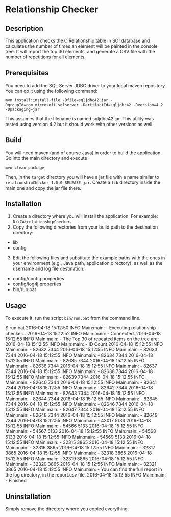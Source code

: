 # Relationship Checker

## Description
This application checks the CIRelationship table in SOI database and calculates the number of times an element will be
painted in the console tree. It will report the top 30 elements, and generate a CSV file with the number of 
repetitions for all elements.

## Prerequisites
You need to add the SQL Server JDBC driver to your local maven repository. You can do it using the following command:
```
mvn install:install-file -Dfile=sqljdbc42.jar -DgroupId=com.microsoft.sqlserver -DartifactId=sqljdbc42 -Dversion=4.2 -Dpackaging=jar
```

This assumes that the filename is named sqljdbc42.jar. This utility was tested using version 4.2 but 
it should work with other versions as well.

## Build

You will need maven (and of course Java) in order to build the application. Go into the main directory and execute 
```
mvn clean package
```
Then, in the `target` directory you will have a jar file with a name similar to `relationshipChecker-1.0.0-RELEASE.jar`. Create a `lib`
directory inside the main one and copy the jar file there.

## Installation

1. Create a directory where you will install the application. For example: `D:\CA\relationshipChecker`.
2. Copy the following directories from your build path to the destination directory:
  * lib
  * config

3. Edit the following files and substitute the example paths with the ones in your environment (e.g., Java path, 
application directory), as well as the username and log file destination.
  * config/config.properties
  * config/log4j.properties
  * bin/run.bat
  
## Usage

To execute it, run the script `bin/run.bat` from the command line.

$ run.bat
2016-04-18 15:12:50 INFO  Main:main: - Executing relationship checker...
2016-04-18 15:12:52 INFO  Main:main: - Connected.
2016-04-18 15:12:55 INFO  Main:main: - The Top 30 of repeated items on the tree are:
2016-04-18 15:12:55 INFO  Main:main: -  ID      Count
2016-04-18 15:12:55 INFO  Main:main: -  82632   7344
2016-04-18 15:12:55 INFO  Main:main: -  82633   7344
2016-04-18 15:12:55 INFO  Main:main: -  82634   7344
2016-04-18 15:12:55 INFO  Main:main: -  82635   7344
2016-04-18 15:12:55 INFO  Main:main: -  82636   7344
2016-04-18 15:12:55 INFO  Main:main: -  82637   7344
2016-04-18 15:12:55 INFO  Main:main: -  82638   7344
2016-04-18 15:12:55 INFO  Main:main: -  82639   7344
2016-04-18 15:12:55 INFO  Main:main: -  82640   7344
2016-04-18 15:12:55 INFO  Main:main: -  82641   7344
2016-04-18 15:12:55 INFO  Main:main: -  82642   7344
2016-04-18 15:12:55 INFO  Main:main: -  82643   7344
2016-04-18 15:12:55 INFO  Main:main: -  82644   7344
2016-04-18 15:12:55 INFO  Main:main: -  82645   7344
2016-04-18 15:12:55 INFO  Main:main: -  82646   7344
2016-04-18 15:12:55 INFO  Main:main: -  82647   7344
2016-04-18 15:12:55 INFO  Main:main: -  82648   7344
2016-04-18 15:12:55 INFO  Main:main: -  82649   7344
2016-04-18 15:12:55 INFO  Main:main: -  43017   5133
2016-04-18 15:12:55 INFO  Main:main: -  54566   5133
2016-04-18 15:12:55 INFO  Main:main: -  54567   5133
2016-04-18 15:12:55 INFO  Main:main: -  54568   5133
2016-04-18 15:12:55 INFO  Main:main: -  54569   5133
2016-04-18 15:12:55 INFO  Main:main: -  32315   3865
2016-04-18 15:12:55 INFO  Main:main: -  32316   3865
2016-04-18 15:12:55 INFO  Main:main: -  32317   3865
2016-04-18 15:12:55 INFO  Main:main: -  32318   3865
2016-04-18 15:12:55 INFO  Main:main: -  32319   3865
2016-04-18 15:12:55 INFO  Main:main: -  32320   3865
2016-04-18 15:12:55 INFO  Main:main: -  32321   3865
2016-04-18 15:12:55 INFO  Main:main: - You can find the full report in the log directory, in the report.csv file.
2016-04-18 15:12:55 INFO  Main:main: - Finished

## Uninstallation 

Simply remove the directory where you copied everything.



